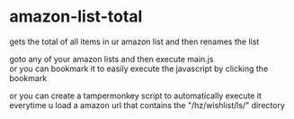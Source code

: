 # amazon-list-total
gets the total of all items in ur amazon list and then renames the list  

goto any of your amazon lists and then execute main.js  
or you can bookmark it to easily execute the javascript by clicking the bookmark  

or you can create a tampermonkey script to automatically execute it everytime u load a amazon url that contains the "/hz/wishlist/ls/" directory
